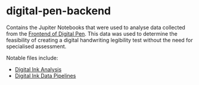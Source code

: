 # digital-pen-backend

Contains the Jupiter Notebooks that were used to analyse data collected from the [Frontend of Digital Pen](https://github.com/CustardTart32/digital-pen-frontend). 
This data was used to determine the feasibility of creating a digital handwriting legibility test without the need for specialised assessment. 

Notable files include: 
- [Digital Ink Analysis](/notebooks/compare_series.ipynb)
- [Digital Ink Data Pipelines](/notebooks/digital_ink_notebook.ipynb)
